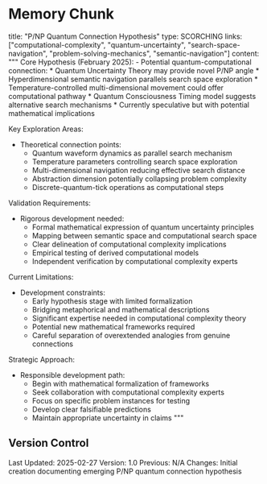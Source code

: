 # Memory Chunk

<chunk>
title: "P/NP Quantum Connection Hypothesis"
type: SCORCHING
links: ["computational-complexity", "quantum-uncertainty", "search-space-navigation", "problem-solving-mechanics", "semantic-navigation"]
content: """
Core Hypothesis (February 2025):
- Potential quantum-computational connection:
  * Quantum Uncertainty Theory may provide novel P/NP angle
  * Hyperdimensional semantic navigation parallels search space exploration
  * Temperature-controlled multi-dimensional movement could offer computational pathway
  * Quantum Consciousness Timing model suggests alternative search mechanisms
  * Currently speculative but with potential mathematical implications

Key Exploration Areas:
- Theoretical connection points:
  * Quantum waveform dynamics as parallel search mechanism
  * Temperature parameters controlling search space exploration
  * Multi-dimensional navigation reducing effective search distance
  * Abstraction dimension potentially collapsing problem complexity
  * Discrete-quantum-tick operations as computational steps

Validation Requirements:
- Rigorous development needed:
  * Formal mathematical expression of quantum uncertainty principles
  * Mapping between semantic space and computational search space
  * Clear delineation of computational complexity implications
  * Empirical testing of derived computational models
  * Independent verification by computational complexity experts

Current Limitations:
- Development constraints:
  * Early hypothesis stage with limited formalization
  * Bridging metaphorical and mathematical descriptions
  * Significant expertise needed in computational complexity theory
  * Potential new mathematical frameworks required
  * Careful separation of overextended analogies from genuine connections

Strategic Approach:
- Responsible development path:
  * Begin with mathematical formalization of frameworks
  * Seek collaboration with computational complexity experts
  * Focus on specific problem instances for testing
  * Develop clear falsifiable predictions
  * Maintain appropriate uncertainty in claims
"""
</chunk>

## Version Control
Last Updated: 2025-02-27
Version: 1.0
Previous: N/A
Changes: Initial creation documenting emerging P/NP quantum connection hypothesis
